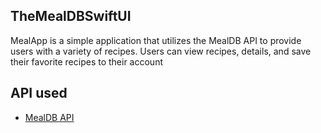 ## TheMealDBSwiftUI
MealApp is a simple application that utilizes the MealDB API to provide users with a variety of recipes. Users can view recipes, details, and save their favorite recipes to their account

## API used
- [MealDB API](https://www.themealdb.com/api.php)
